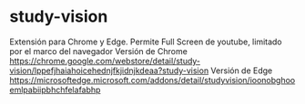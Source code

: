 # study-vision
Extensión para Chrome y Edge. Permite  Full Screen de youtube, limitado por el marco del navegador
Versión de Chrome
https://chrome.google.com/webstore/detail/study-vision/lppefjhaiahoicehednjfkjidnjkdeaa?study-vision
Versión de Edge
https://microsoftedge.microsoft.com/addons/detail/studyvision/ioonobghooemlpabiipbhchfelafabhp
